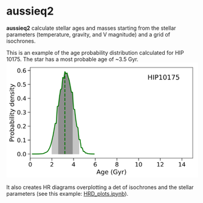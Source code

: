 # aussieq2
**aussieq2** calculate stellar ages and masses starting from the stellar parameters (temperature, gravity, and V magnitude) and a grid of isochrones. 

This is an example of the age probability distribution calculated for HIP 10175. The star has a most probable age of ~3.5 Gyr.
![alt text](age_prob.png "Example of the age probability distribution calculated for the star HIP 10175")

It also creates HR diagrams overplotting a det of isochrones and the stellar parameters (see this example: [HRD_plots.ipynb](https://github.com/spinastro/aussieq2/blob/master/HRD_plots.ipynb)).
